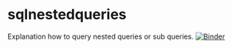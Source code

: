 # sqlnestedqueries
Explanation how to query nested queries or sub queries.
[![Binder](https://mybinder.org/badge_logo.svg)](https://mybinder.org/v2/gh/BraulioBerlanga/sqlnestedqueries/main?filepath=main.ipynb)
